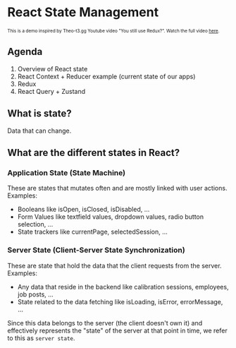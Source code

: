 # React State Management
<font size="1">This is a demo inspired by Theo-t3.gg Youtube video "You still use Redux?". Watch the full video [here](https://www.youtube.com/watch?v=5-1LM2NySR0).</font>

## Agenda
1. Overview of React state
2. React Context + Reducer example (current state of our apps)
3. Redux
4. React Query + Zustand

## What is state?
Data that can change.

## What are the different states in React?

### Application State (State Machine)
These are states that mutates often and are mostly linked with user actions. Examples:
- Booleans like isOpen, isClosed, isDisabled, ...
- Form Values like textfield values, dropdown values, radio button selection, ...
- State trackers like currentPage, selectedSession, ...

### Server State (Client-Server State Synchronization)
These are state that hold the data that the client requests from the server. Examples:
- Any data that reside in the backend like calibration sessions, employees, job posts, ...
- State related to the data fetching like isLoading, isError, errorMessage, ...

Since this data belongs to the server (the client doesn't own it) and effectively represents the "state" of the server at that point in time, we refer to this as `server state`.
